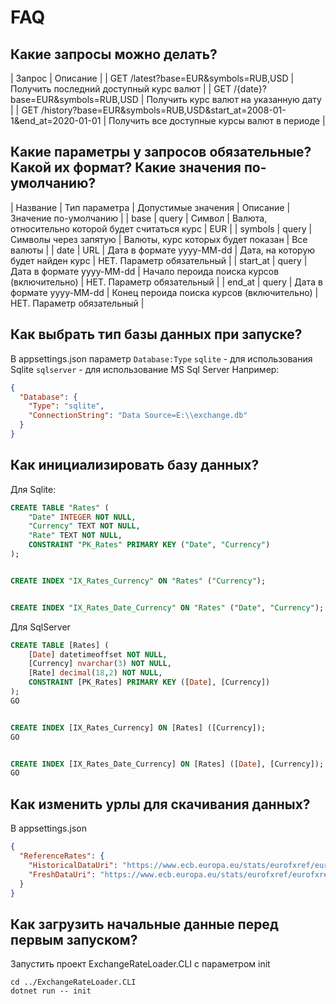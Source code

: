﻿# FAQ

## Какие запросы можно делать?
| Запрос                                                                     | Описание                                     |
| GET /latest?base=EUR&symbols=RUB,USD                                       | Получить последний доступный курс валют      |
| GET /{date}?base=EUR&symbols=RUB,USD                                       | Получить курс валют на указанную дату        |
| GET /history?base=EUR&symbols=RUB,USD&start_at=2008-01-1&end_at=2020-01-01 | Получить все доступные курсы валют в периоде |

## Какие параметры у запросов обязательные? Какой их формат? Какие значения по-умолчанию?
| Название | Тип параметра | Допустимые значения       | Описание                                          | Значение по-умолчанию      |
| base     | query         | Символ                    | Валюта, относительно которой будет считаться курс | EUR                        |
| symbols  | query         | Символы через запятую     | Валюты, курс которых будет показан                | Все валюты                 |
| date     | URL           | Дата в формате yyyy-MM-dd | Дата, на которую будет найден курс                | НЕТ. Параметр обязательный |
| start_at | query         | Дата в формате yyyy-MM-dd | Начало пероида поиска курсов (включительно)       | НЕТ. Параметр обязательный |
| end_at   | query         | Дата в формате yyyy-MM-dd | Конец пероида поиска курсов (включительно)        | НЕТ. Параметр обязательный |


## Как выбрать тип базы данных при запуске?
В appsettings.json параметр `Database:Type`
`sqlite` - для использования Sqlite
`sqlserver` - для использование MS Sql Server
Например:
```json
{
  "Database": {
    "Type": "sqlite",
    "ConnectionString": "Data Source=E:\\exchange.db"
  }
}
```
## Как инициализировать базу данных?
Для Sqlite: 
```sql
CREATE TABLE "Rates" (
    "Date" INTEGER NOT NULL,
    "Currency" TEXT NOT NULL,
    "Rate" TEXT NOT NULL,
    CONSTRAINT "PK_Rates" PRIMARY KEY ("Date", "Currency")
);


CREATE INDEX "IX_Rates_Currency" ON "Rates" ("Currency");


CREATE INDEX "IX_Rates_Date_Currency" ON "Rates" ("Date", "Currency");
```
Для SqlServer

```sql
CREATE TABLE [Rates] (
    [Date] datetimeoffset NOT NULL,
    [Currency] nvarchar(3) NOT NULL,
    [Rate] decimal(18,2) NOT NULL,
    CONSTRAINT [PK_Rates] PRIMARY KEY ([Date], [Currency])
);
GO


CREATE INDEX [IX_Rates_Currency] ON [Rates] ([Currency]);
GO


CREATE INDEX [IX_Rates_Date_Currency] ON [Rates] ([Date], [Currency]);
GO
```
## Как изменить урлы для скачивания данных?
В appsettings.json
```json
{
  "ReferenceRates": {
    "HistoricalDataUri": "https://www.ecb.europa.eu/stats/eurofxref/eurofxref-hist.xml",
    "FreshDataUri": "https://www.ecb.europa.eu/stats/eurofxref/eurofxref-hist-90d.xml"
  }
}
```
## Как загрузить начальные данные перед первым запуском?
Запустить проект ExchangeRateLoader.CLI с параметром init

```
cd ../ExchangeRateLoader.CLI
dotnet run -- init
```
